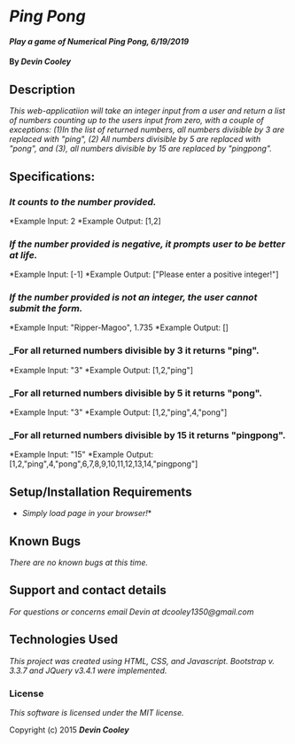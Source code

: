 # _Ping Pong_

#### _Play a game of Numerical Ping Pong, 6/19/2019_
#### By _**Devin Cooley**_

## Description

_This web-applicatiion will take an integer input from a user and return a list of numbers counting up to the users input from zero, with a couple of exceptions: (1)In the list of returned numbers, all numbers divisible by 3 are replaced with "ping", (2) All numbers divisible by 5 are replaced with "pong", and (3), all numbers divisible by 15 are replaced by "pingpong"._

## Specifications:

### _It counts to the number provided._
*Example Input: 2
*Example Output:  [1,2]
### _If the number provided is negative, it prompts user to be better at life._
*Example Input: [-1]
*Example Output: ["Please enter a positive integer!"]
### _If the number provided is not an integer, the user cannot submit the form._
*Example Input: "Ripper-Magoo", 1.735
*Example Output: []
### _For all returned numbers divisible by 3 it returns "ping".
*Example Input: "3"
*Example Output: [1,2,"ping"]
### _For all returned numbers divisible by 5 it returns "pong".
*Example Input: "3"
*Example Output: [1,2,"ping",4,"pong"]
### _For all returned numbers divisible by 15 it returns "pingpong".
*Example Input: "15"
*Example Output: [1,2,"ping",4,"pong",6,7,8,9,10,11,12,13,14,"pingpong"]

## Setup/Installation Requirements

* _Simply load page in your browser!_*

## Known Bugs

_There are no known bugs at this time._

## Support and contact details

_For questions or concerns email Devin at dcooley1350@gmail.com_

## Technologies Used

_This project was created using HTML, CSS, and Javascript. Bootstrap v. 3.3.7 and JQuery v3.4.1 were implemented._

### License

*This software is licensed under the MIT license.*

Copyright (c) 2015 **_Devin Cooley_**